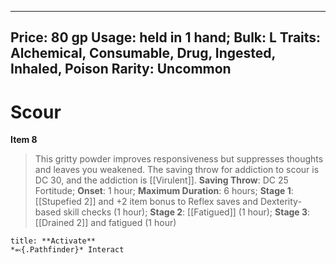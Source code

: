 
---
Price: 80 gp
Usage: held in 1 hand;
Bulk: L
Traits: Alchemical, Consumable, Drug, Ingested, Inhaled, Poison
Rarity: Uncommon
---

# Scour

**Item 8**

> This gritty powder improves responsiveness but suppresses thoughts and leaves you weakened. The saving throw for addiction to scour is DC 30, and the addiction is [[Virulent]].
**Saving Throw**: DC 25 Fortitude;
**Onset**: 1 hour;
**Maximum Duration**: 6 hours;
**Stage 1**:  [[Stupefied 2]] and +2 item bonus to Reflex saves and Dexterity-based skill checks (1 hour);
**Stage 2**:  [[Fatigued]] (1 hour);
**Stage 3**:  [[Drained 2]] and fatigued (1 hour)

```ad-embed-ability
title: **Activate**
*⬻{.Pathfinder}* Interact 
```
